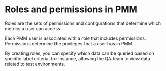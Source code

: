 # Roles and permissions in PMM


Roles are the sets of permissions and configurations that determine which metrics a user can access.

Each PMM user is associated with a role that includes permissions. Permissions determine the privileges that a user has in PMM.

By creating roles, you can specify which data can be queried based on specific label criteria, for instance, allowing the QA team to view data related to test environments.


